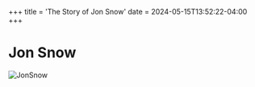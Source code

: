 +++
title = 'The Story of Jon Snow'
date = 2024-05-15T13:52:22-04:00
+++

# Jon Snow


![JonSnow](/jonsnow.jpeg)
